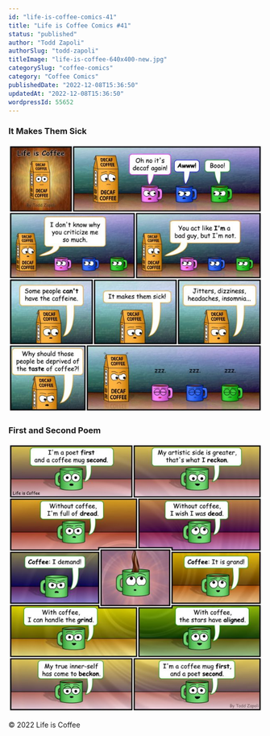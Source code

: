 ```yaml
---
id: "life-is-coffee-comics-41"
title: "Life is Coffee Comics #41"
status: "published"
author: "Todd Zapoli"
authorSlug: "todd-zapoli"
titleImage: "life-is-coffee-640x400-new.jpg"
categorySlug: "coffee-comics"
category: "Coffee Comics"
publishedDate: "2022-12-08T15:36:50"
updatedAt: "2022-12-08T15:36:50"
wordpressId: 55652
---
```


### It Makes Them Sick

![](makes-sick-616x650.jpg)

### First and Second Poem

![](first-poem-616x650.jpg)

© 2022 Life is Coffee